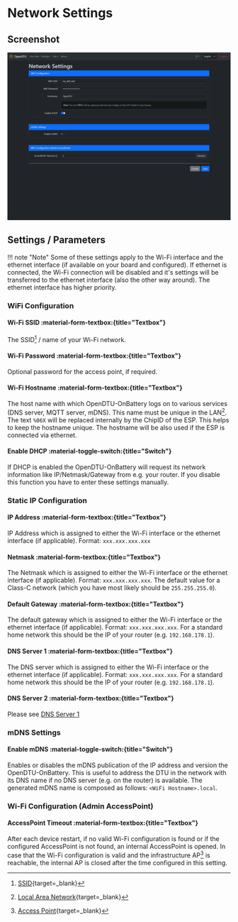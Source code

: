 # Network Settings

## Screenshot

![Network Settings](../../assets/images/screenshots/network_settings.png)

## Settings / Parameters

!!! note "Note"
    Some of these settings apply to the Wi-Fi interface and the ethernet interface (if available on your board and configured). If ethernet is connected, the Wi-Fi connection will be disabled and it's settings will be transferred to the ethernet interface (also the other way around). The ethernet interface has higher priority.

### WiFi Configuration

#### Wi-Fi SSID :material-form-textbox:{title="Textbox"}

The SSID[^1] / name of your Wi-Fi network.

#### Wi-Fi Password :material-form-textbox:{title="Textbox"}

Optional password for the access point, if required.

#### Wi-Fi Hostname :material-form-textbox:{title="Textbox"}

The host name with which OpenDTU-OnBattery logs on to various services (DNS server, MQTT server, mDNS). This name must be unique in the LAN[^2]. The text `%06X` will be replaced internally by the ChipID of the ESP. This helps to keep the hostname unique. The hostname will be also used if the ESP is connected via ethernet.

#### Enable DHCP :material-toggle-switch:{title="Switch"}

If DHCP is enabled the OpenDTU-OnBattery will request its network information like IP/Netmask/Gateway from e.g. your router. If you disable this function you have to enter these settings manually.

### Static IP Configuration

#### IP Address :material-form-textbox:{title="Textbox"}

IP Address which is assigned to either the Wi-Fi interface or the ethernet interface (if applicable). Format: `xxx.xxx.xxx.xxx`

#### Netmask :material-form-textbox:{title="Textbox"}

The Netmask which is assigned to either the Wi-Fi interface or the ethernet interface (if applicable). Format: `xxx.xxx.xxx.xxx`. The default value for a Class-C network (which you have most likely should be `255.255.255.0`).

#### Default Gateway :material-form-textbox:{title="Textbox"}

The default gateway which is assigned to either the Wi-Fi interface or the ethernet interface (if applicable). Format: `xxx.xxx.xxx.xxx`. For a standard home network this should be the IP of your router (e.g. `192.168.178.1`).

#### DNS Server 1 :material-form-textbox:{title="Textbox"}

The DNS server which is assigned to either the Wi-Fi interface or the ethernet interface (if applicable). Format: `xxx.xxx.xxx.xxx`. For a standard home network this should be the IP of your router (e.g. `192.168.178.1`).

#### DNS Server 2 :material-form-textbox:{title="Textbox"}

Please see [DNS Server 1](#dns-server-1)

### mDNS Settings

#### Enable mDNS :material-toggle-switch:{title="Switch"}

Enables or disables the mDNS publication of the IP address and version the OpenDTU-OnBattery. This is useful to address the DTU in the network with its DNS name if no DNS server (e.g. on the router) is available. The generated mDNS name is composed as follows: `<WiFi Hostname>.local`.

### Wi-Fi Configuration (Admin AccessPoint)

#### AccessPoint Timeout :material-form-textbox:{title="Textbox"}

After each device restart, if no valid Wi-Fi configuration is found or if the configured AccessPoint is not found, an internal AccessPoint is opened. In case that the Wi-Fi configuration is valid and the infrastructure AP[^3] is reachable, the internal AP is closed after the time configured in this setting.

[^1]: [SSID](https://en.wikipedia.org/wiki/Service_set_(802.11_network)#SSID){target=_blank}
[^2]: [Local Area Network](https://en.wikipedia.org/wiki/Local_area_network){target=_blank}
[^3]: [Access Point](https://en.wikipedia.org/wiki/Wireless_access_point){target=_blank}
